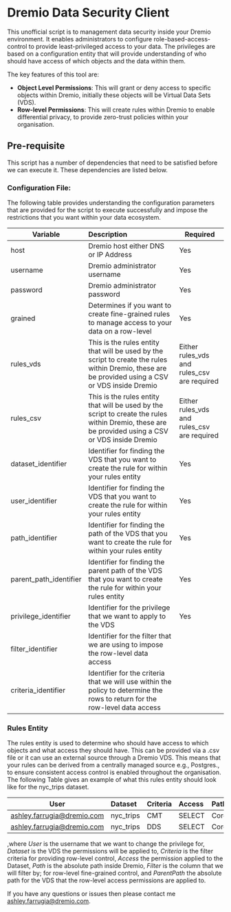 Dremio Data Security Client
====
This unofficial script is to management data security inside your Dremio environment. It enables administrators to configure role-based-access-control to provide least-privileged access to your data. The privileges are based on a configuration entity that will provide understanding of who should have access of which objects and the data within them.

The key features of this tool are:

- **Object Level Permissions**: This will grant or deny access to specific objects within Dremio, initially these objects will be Virtual Data Sets (VDS).
- **Row-level Permissions**: This will create rules within Dremio to enable differential privacy, to provide zero-trust policies within your organisation.

## Pre-requisite
This script has a number of dependencies that need to be satisfied before we can execute it. These dependencies are listed below.

### Configuration File: 
The following table provides understanding the configuration parameters that are provided for the script to execute successfully and impose the restrictions that you want within your data ecosystem.

| Variable  	| Description  | Required 	|
|---	|:---	|	---|
| host 	| Dremio host either DNS or IP Address 	| Yes 	|
| username 	| Dremio administrator username 	| Yes 	|
| password 	| Dremio administrator password 	| Yes 	|
| grained 	| Determines if you want to create fine-grained rules to manage access to your data on a row-level 	| Yes 	|
| rules_vds 	| This is the rules entity that will be used by the script to create the rules within Dremio, these are be provided using a CSV or VDS inside Dremio 	| Either rules_vds and rules_csv are required	|
| rules_csv 	| This is the rules entity that will be used by the script to create the rules within Dremio, these are be provided using a CSV or VDS inside Dremio 	| Either rules_vds and rules_csv are required 	|
| dataset_identifier 	|  Identifier for finding the VDS that you want to create the rule for within your rules entity	| Yes 	|
| user_identifier 	| Identifier for finding the VDS that you want to create the rule for within your rules entity 	| Yes 	|
| path_identifier 	| Identifier for finding the path of the VDS that you want to create the rule for within your rules entity 	| Yes 	|
| parent_path_identifier 	| Identifier for finding the parent path of the VDS that you want to create the rule for within your rules entity 	| Yes 	|
| privilege_identifier 	| Identifier for the privilege that we want to apply to the VDS | Yes 	|
| filter_identifier 	| Identifier for the filter that we are using to impose the row-level data access 	|
| criteria_identifier 	| Identifier for the criteria that we will use within the policy to determine the rows to return for the row-level data access|

### Rules Entity
The rules entity is used to determine who should have access to which objects and what access they should have. This can be provided via a .csv file or it can use an external source through a Dremio VDS. This means that your rules can be derived from a centrally managed source e.g., Postgres., to ensure consistent access control is enabled throughout the organisation. The following Table gives an example of what this rules entity should look like for the nyc_trips dataset.

| User  	| Dataset  | Criteria 	| Access 	| Path 	| Filter 	| ParentPath 	|
|---	|:---	|:--- |:--- |:--- |:---|	---|
| ashley.farrugia@dremio.com  	| nyc_trips  | CMT 	|  SELECT 	|  CoreDataAccessLayer 	| vendor_id 	| BusinessDataAccessLayer 	|
| ashley.farrugia@dremio.com  	| nyc_trips  | DDS 	|  SELECT 	|  CoreDataAccessLayer 	| vendor_id 	| BusinessDataAccessLayer 	|

,where <i>User</i> is the username that we want to change the privilege for, <i>Dataset</i> is the VDS the permissions will be applied to, <i>Criteria</i> is the filter criteria for providing row-level control, <i>Access</i> the permission applied to the Dataset, <i>Path</i> is the absolute path inside Dremio</i>, <i>Filter</i> is the column that we will filter by; for row-level fine-grained control, and <i>ParentPath</i> the absolute path for the VDS that the row-level access permissions are applied to.


If you have any questions or issues then please contact me [ashley.farrugia@dremio.com](mailto:ashley.farrugia@dremio.com).